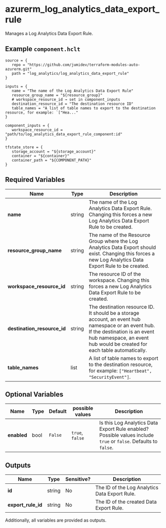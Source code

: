 # azurerm_log_analytics_data_export_rule

Manages a Log Analytics Data Export Rule.

## Example `component.hclt`

```hcl
source = {
   repo = "https://github.com/jumidev/terraform-modules-auto-azurerm.git"   
   path = "log_analytics/log_analytics_data_export_rule"   
}

inputs = {
   name = "The name of the Log Analytics Data Export Rule"   
   resource_group_name = "${resource_group}"   
   # workspace_resource_id → set in component_inputs
   destination_resource_id = "The destination resource ID"   
   table_names = "A list of table names to export to the destination resource, for example: `["Hea..."   
}

component_inputs = {
   workspace_resource_id = "path/to/log_analytics_data_export_rule_component:id"   
}

tfstate_store = {
   storage_account = "${storage_account}"   
   container = "${container}"   
   container_path = "${COMPONENT_PATH}"   
}

```

## Required Variables

| Name | Type |  Description |
| ---- | --------- |  ----------- |
| **name** | string |  The name of the Log Analytics Data Export Rule. Changing this forces a new Log Analytics Data Export Rule to be created. | 
| **resource_group_name** | string |  The name of the Resource Group where the Log Analytics Data Export should exist. Changing this forces a new Log Analytics Data Export Rule to be created. | 
| **workspace_resource_id** | string |  The resource ID of the workspace. Changing this forces a new Log Analytics Data Export Rule to be created. | 
| **destination_resource_id** | string |  The destination resource ID. It should be a storage account, an event hub namespace or an event hub. If the destination is an event hub namespace, an event hub would be created for each table automatically. | 
| **table_names** | list |  A list of table names to export to the destination resource, for example: `["Heartbeat", "SecurityEvent"]`. | 

## Optional Variables

| Name | Type |  Default  |  possible values |  Description |
| ---- | --------- |  ----------- | ----------- | ----------- |
| **enabled** | bool |  `False`  |  `true`, `false`  |  Is this Log Analytics Data Export Rule enabled? Possible values include `true` or `false`. Defaults to `false`. | 



## Outputs

| Name | Type | Sensitive? | Description |
| ---- | ---- | --------- | --------- |
| **id** | string | No  | The ID of the Log Analytics Data Export Rule. | 
| **export_rule_id** | string | No  | The ID of the created Data Export Rule. | 

Additionally, all variables are provided as outputs.
